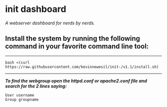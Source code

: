 init dashboard
=========

*A webserver dashboard for nerds by nerds.*

Install the system by running the following command in your favorite command line tool:
--------
***
```Shell
bash <(curl https://raw.githubusercontent.com/kevinnewesil/init-/v1.1/install.sh)
```

***

***To find the webgroup open the httpd.conf or apache2.conf file and search for the 2 lines saying:***

```ApacheConf
User username  
Group groupname
```